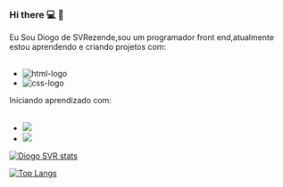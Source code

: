 ### Hi there  :computer:    :pencil:

 Eu Sou Diogo de SVRezende,sou um programador front end,atualmente estou aprendendo e criando projetos com:
 <br>
 <br>
 - <img src="https://img.shields.io/badge/HTML-239120?style=for-the-badge&logo=html5&logoColor=white" alt="html-logo"/>
 
 - <img src="https://img.shields.io/badge/CSS-239120?&style=for-the-badge&logo=css3&logoColor=white" alt="css-logo"/>


 Iniciando aprendizado com:
 <br>
 <br> 
 - <img src="https://img.shields.io/badge/JavaScript-323330?style=for-the-badge&logo=javascript&logoColor=F7DF1"/>
 
 - <img src="https://img.shields.io/badge/React-20232A?style=for-the-badge&logo=react&logoColor=61DAFB"/>




 
 
 [![Diogo SVR stats](https://github-readme-stats.vercel.app/api?username=DiogoSVRezende)](https://github.com/anuraghazra/github-readme-stats)

  [![Top Langs](https://github-readme-stats.vercel.app/api/top-langs/?username=DiogoSVRezende)](https://github.com/anuraghazra/github-readme-stats)
 

